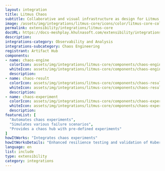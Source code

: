 ```yaml
---
layout: integration
title: Litmus Chaos
subtitle: Collaborative and visual infrastructure as design for Litmus Chaos
image: /assets/img/integrations/litmus-core/icons/color/litmus-core-color.svg
permalink: extensibility/integrations/litmus-core
docURL: https://docs-meshplay.khulnasoft.com/extensibility/integrations/litmus-core
description: 
integrations-category: Observability and Analysis
integrations-subcategory: Chaos Engineering
registrant: Artifact Hub
components: 
- name: chaos-engine
  colorIcon: assets/img/integrations/litmus-core/components/chaos-engine/icons/color/chaos-engine-color.svg
  whiteIcon: assets/img/integrations/litmus-core/components/chaos-engine/icons/white/chaos-engine-white.svg
  description: 
- name: chaos-result
  colorIcon: assets/img/integrations/litmus-core/components/chaos-result/icons/color/chaos-result-color.svg
  whiteIcon: assets/img/integrations/litmus-core/components/chaos-result/icons/white/chaos-result-white.svg
  description: 
- name: chaos-experiment
  colorIcon: assets/img/integrations/litmus-core/components/chaos-experiment/icons/color/chaos-experiment-color.svg
  whiteIcon: assets/img/integrations/litmus-core/components/chaos-experiment/icons/white/chaos-experiment-white.svg
  description: 
featureList: [
  "Automates chaos experiments",
  "Simulates various failure scenarios",
  "Provides a chaos hub with pre-defined experiments"
]
howItWorks: "Integrates chaos experiments"
howItWorksDetails: "Enhanced resilience testing and validation of Kubernetes applications"
language: en
list: include
type: extensibility
category: integrations
---
```

